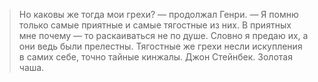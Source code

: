 > Но каковы же тогда мои грехи? — продолжал Генри. — Я помню только самые приятные и самые тягостные из них. В приятных мне почему — то раскаиваться не по душе. Словно я предаю их, а они ведь были прелестны. Тягостные же грехи несли искупления в самих себе, точно тайные кинжалы.
> Джон Стейнбек. Золотая чаша.

